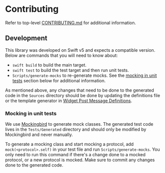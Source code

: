 # Contributing

Refer to top-level [CONTRIBUTING.md](/CONTRIBUTING.md) for additional
information.


## Development

This library was developed on Swift v5 and expects a compatible version. Below
are commands that you will need to know about:

- `swift build` to build the main target.
- `swift test` to build the test target and then run unit tests.
- `Scripts/generate-mocks` to re-generate mocks. See the [mocking in unit
  tests](#mocking-in-unit-tests) section below for additional information.

As mentioned above, any changes that need to be done to the generated code in
the `Sources` directory should be done by updating the definitions file or the
template generator in [Widget Post Message
Definitions](https://github.com/mxenabled/widget-post-message-definitions).


### Mocking in unit tests

We use [Mockingbird](https://github.com/birdrides/mockingbird) to generate mock
classes. The generated test code lives in the `Tests/Generated` directory and
should only be modified by Mockingbird and never manually.

To generate a mocking class and start mocking a protocol, add
`mock(<protocol>.self)` in your test file and run `Scripts/generate-mocks`. You
only need to run this command if there's a change done to a mocked protocol, or
a new protocol is mocked. Make sure to commit any changes done to the generated
code.
